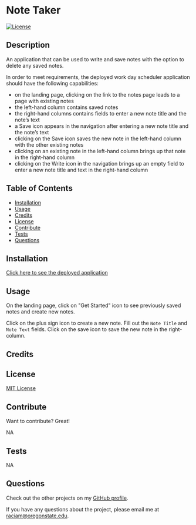 # Note Taker

  [![License](https://img.shields.io/badge/License-MIT-orange.svg)](https://choosealicense.com/licenses/mit/)

  ## Description

  An application that can be used to write and save notes with the option to delete any saved notes.

  In order to meet requirements, the deployed work day scheduler application should have the following capabilities:
  * on the landing page, clicking on the link to the notes page leads to a page with existing notes 
  * the left-hand column contains saved notes
  * the right-hand columns contains fields to enter a new note title and the note’s text
  * a Save icon appears in the navigation after entering a new note title and the note’s text
  * clicking on the Save icon saves the new note in the left-hand column with the other existing notes
  * clicking on an existing note in the left-hand column brings up that note in the right-hand column
  * clicking on the Write icon in the navigation brings up an empty field to enter a new note title and text in the right-hand column

  ## Table of Contents
  - [Installation](#installation)
  - [Usage](#usage)
  - [Credits](#credits)
  - [License](#license)
  - [Contribute](#contribute)
  - [Tests](#tests)
  - [Questions](#questions)
  
  ## Installation

  [Click here to see the deployed application](https://pinkhaze.github.io/note-taker/)

  ## Usage

  On the landing page, click on "Get Started" icon to see previously saved notes and create new notes.
  
  Click on the plus sign icon to create a new note. Fill out the `Note Title` and `Note Text` fields. Click on the save icon to save the new note in the right-column. 
  
  ## Credits
  
  

  ## License

  [MIT License](https://choosealicense.com/licenses/mit/) 

  ## Contribute

  Want to contribute? Great!

  NA
  
  ## Tests

  NA

  ## Questions

  Check out the other projects on my [GitHub profile](https://github.com/pinkhaze).

  If you have any questions about the project, please email me at raciam@oregonstate.edu.
